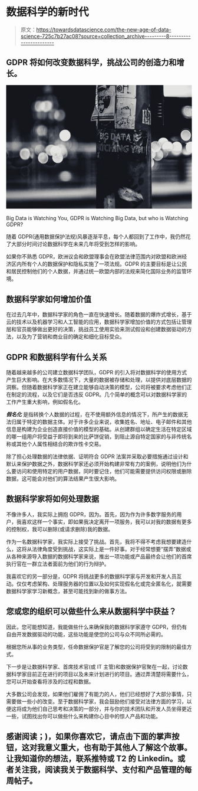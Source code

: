 # 数据科学的新时代

> 原文：<https://towardsdatascience.com/the-new-age-of-data-science-725c7b27ac08?source=collection_archive---------8----------------------->

## GDPR 将如何改变数据科学，挑战公司的创造力和增长。

![](img/190cfb5015cd9ecbeecd1ba3a3e96e2a.png)

Big Data is Watching You, GDPR is Watching Big Data, but who is Watching GDPR?

随着 GDPR(通用数据保护法规)风暴逐渐平息，每个人都回到了工作中，我仍然花了大部分时间讨论数据科学在未来几年将受到怎样的影响。

如果你不熟悉 GDPR，欧洲议会和欧盟理事会在欧盟法律范围内对欧盟和欧洲经济区内所有个人的数据保护和隐私实施了一项法规。GDPR 的主要目标是让公民和居民控制他们的个人数据，并通过统一欧盟内部的法规来简化国际业务的监管环境。

## 数据科学家如何增加价值

在过去几年中，数据科学家的角色一直在快速增长。随着数据的爆炸式增长，基于云的技术以及机器学习和人工智能的应用，数据科学家增加价值的方式包括让管理层和官员能够做出更好的决策，挑战员工使用实验来测试假设和创建数据驱动的方法，以及为了营销和商业目的确定和细化目标受众。

## GDPR 和数据科学有什么关系

随着越来越多的公司建立数据科学团队，GDPR 的引入将对数据科学的使用方式产生巨大影响。在大多数情况下，大量的数据被存储和处理，以提供对底层数据的洞察。但随着数据科学家正在建立能够自动决策的模型，公司将被要求考虑他们正在制定的流程，以及它们是否违反 GDPR。几个简单的概念可以对数据科学家的工作产生重大影响，例如假名化。

***假名化*** 是指转换个人数据的过程，在不使用额外信息的情况下，所产生的数据无法归属于特定的数据主体。对于许多企业来说，收集姓名、地址、电子邮件和其他信息是构建为企业创造直接价值的模型的基础。从创建群组以确定生活在特定区域的哪一组用户将受益于即将到来的比萨饼促销，到阻止源自特定国家的与非传统名称或其他个人属性相结合的欺诈性卡交易。

除了担心处理数据的法律依据、证明符合 GDPR 法案并采取必要措施通过设计和默认来保护数据之外，数据科学家还必须开始构建非常有力的案例，说明他们为什么要访问和使用特定的用户数据，同时要记住，他们可能需要提供访问权限或删除数据，这可能会对他们的算法结果产生很大影响。

## 数据科学家将如何处理数据

不像许多人，我实际上拥抱 GDPR，因为。首先，因为作为许多数字服务的用户，我喜欢这样一个事实，即如果我决定离开一项服务，我可以对我的数据有更多的控制权，我可以删除(或请求删除)我的数据。

作为一名数据科学家，我实际上接受了挑战。首先，我将不得不考虑我想要建造什么，这将从法律角度受到挑战，这实际上是一件好事。对于经常想要“摆弄”数据或从各种来源导入数据的数据科学家来说，推出一项功能或产品最终会让他们的首席执行官在一群立法者面前为他们的行为辩护。

我喜欢它的另一部分是，GDPR 将挑战更多的数据科学家与开发和开发人员互动。仅仅考虑架构、处理服务器的位置以及如何实现假名化或完全匿名化，就需要数据科学家学习新概念，甚至可能找到新的做事方法。

## 您或您的组织可以做些什么来从数据科学中获益？

因此，您可能想知道，我能做些什么来确保我的数据科学家遵守 GDPR，但仍有自由开发数据驱动的功能，这些功能是使您的公司与众不同所必需的。

根据您所从事的业务类型，任命数据保护官是了解您的公司将受到的限制的最佳方式。

下一步是让数据科学家、首席技术官(或 IT 主管)和数据保护官聚在一起，讨论数据科学家目前正在进行的项目以及未来计划进行的项目。通过弄清楚将需要什么，您可以开始查看将涉及的过程和数据。

大多数公司会发现，如果他们雇佣了有能力的人，他们已经想好了大部分事情，只需要做一些小的改变。至于数据科学家，我会鼓励他们接受对法律方面的学习，以便这将成为他们自己思考和决策的一部分，并与你的技术团队和开发人员坐得更近一些，试图找出你可以做些什么来构建你心目中的惊人产品和功能。

## 感谢阅读；)，如果你喜欢它，请点击下面的掌声按钮，这对我意义重大，也有助于其他人了解这个故事。让我知道你的想法，联系推特或 T2 的 Linkedin。或者关注我，阅读我关于数据科学、支付和产品管理的每周帖子。